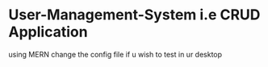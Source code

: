 # User-Management-System i.e CRUD Application
using MERN
change the config file if u wish to test in ur desktop
